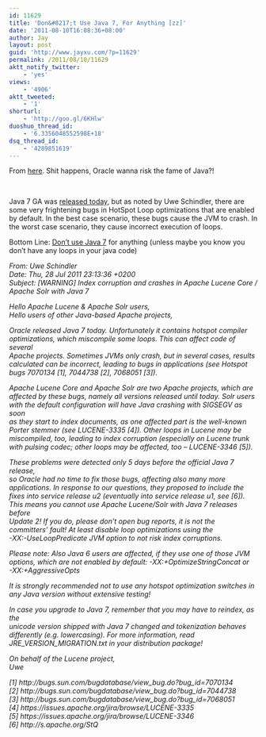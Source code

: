```yaml
---
id: 11629
title: 'Don&#8217;t Use Java 7, For Anything [zz]'
date: '2011-08-10T16:08:36+08:00'
author: Jay
layout: post
guid: 'http://www.jayxu.com/?p=11629'
permalink: /2011/08/10/11629
aktt_notify_twitter:
    - 'yes'
views:
    - '4906'
aktt_tweeted:
    - '1'
shorturl:
    - 'http://goo.gl/6KHlw'
duoshuo_thread_id:
    - '6.3356048552598E+18'
dsq_thread_id:
    - '4289851619'
---
```


<p>From <a href="http://www.lucidimagination.com/blog/2011/07/28/dont-use-java-7-for-anything/" target="_blank">here</a>. Shit happens, Oracle wanna risk the fame of Java?!</p>
<p>&nbsp;</p>
<p>Java 7 GA was <a href="http://mail.openjdk.java.net/pipermail/announce/2011-July/000106.html">released today</a>, but as noted by Uwe Schindler, there are some very frightening bugs in HotSpot Loop optimizations that are enabled by default. In the best case scenario, these bugs cause the JVM to crash. In the worst case scenario, they cause incorrect execution of loops.</p>
<p>Bottom Line: <a href="http://www.lucidimagination.com/search/document/1a0d3986e48a9348/warning_index_corruption_and_crashes_in_apache_lucene_core_apache_solr_with_java_7">Don&rsquo;t use Java 7</a> for anything (unless maybe you know you don&rsquo;t have any loops in your java code)</p>
<p><em>From: Uwe Schindler<br />
	Date: Thu, 28 Jul 2011 23:13:36 +0200<br />
	Subject: [WARNING] Index corruption and crashes in Apache Lucene Core / Apache Solr with Java 7</em></p>
<p><em>Hello Apache Lucene &amp; Apache Solr users,<br />
	Hello users of other Java-based Apache projects,</em></p>
<p><em>Oracle released Java 7 today. Unfortunately it contains hotspot compiler<br />
	optimizations, which miscompile some loops. This can affect code of several<br />
	Apache projects. Sometimes JVMs only crash, but in several cases, results<br />
	calculated can be incorrect, leading to bugs in applications (see Hotspot<br />
	bugs 7070134 [1], 7044738 [2], 7068051 [3]).</em></p>
<p><em>Apache Lucene Core and Apache Solr are two Apache projects, which are<br />
	affected by these bugs, namely all versions released until today. Solr users<br />
	with the default configuration will have Java crashing with SIGSEGV as soon<br />
	as they start to index documents, as one affected part is the well-known<br />
	Porter stemmer (see LUCENE-3335 [4]). Other loops in Lucene may be<br />
	miscompiled, too, leading to index corruption (especially on Lucene trunk<br />
	with pulsing codec; other loops may be affected, too &ndash; LUCENE-3346 [5]).</em></p>
<p><em>These problems were detected only 5 days before the official Java 7 release,<br />
	so Oracle had no time to fix those bugs, affecting also many more<br />
	applications. In response to our questions, they proposed to include the<br />
	fixes into service release u2 (eventually into service release u1, see [6]).<br />
	This means you cannot use Apache Lucene/Solr with Java 7 releases before<br />
	Update 2! If you do, please don&rsquo;t open bug reports, it is not the<br />
	committers&rsquo; fault! At least disable loop optimizations using the<br />
	-XX:-UseLoopPredicate JVM option to not risk index corruptions.</em></p>
<p><em>Please note: Also Java 6 users are affected, if they use one of those JVM<br />
	options, which are not enabled by default: -XX:+OptimizeStringConcat or<br />
	-XX:+AggressiveOpts</em></p>
<p><em>It is strongly recommended not to use any hotspot optimization switches in<br />
	any Java version without extensive testing!</em></p>
<p><em>In case you upgrade to Java 7, remember that you may have to reindex, as the<br />
	unicode version shipped with Java 7 changed and tokenization behaves<br />
	differently (e.g. lowercasing). For more information, read<br />
	JRE_VERSION_MIGRATION.txt in your distribution package!</em></p>
<p><em>On behalf of the Lucene project,<br />
	Uwe</em></p>
<p><em>[1] http://bugs.sun.com/bugdatabase/view_bug.do?bug_id=7070134<br />
	[2] http://bugs.sun.com/bugdatabase/view_bug.do?bug_id=7044738<br />
	[3] http://bugs.sun.com/bugdatabase/view_bug.do?bug_id=7068051<br />
	[4] https://issues.apache.org/jira/browse/LUCENE-3335<br />
	[5] https://issues.apache.org/jira/browse/LUCENE-3346<br />
	[6] http://s.apache.org/StQ</em></p>
